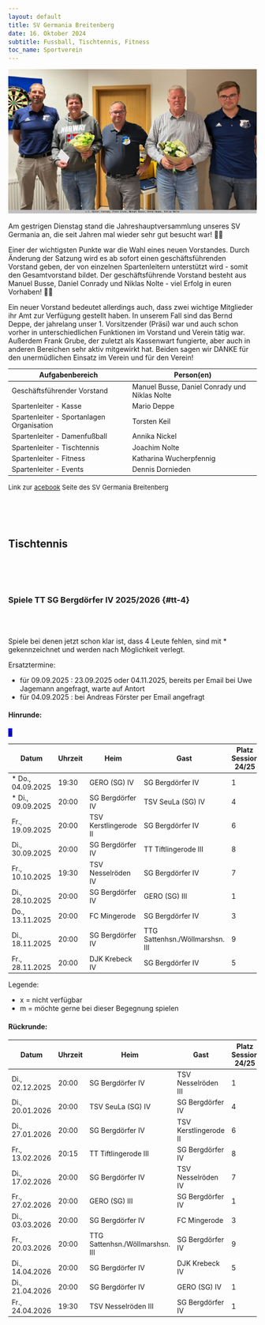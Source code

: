 ```yaml
---
layout: default
title: SV Germania Breitenberg
date: 16. Oktober 2024
subtitle: Fussball, Tischtennis, Fitness
toc_name: Sportverein
---
```


<a href="#" class="image featured"><img src="images/sv_germania_2024.jpg" alt="" /></a>
<p>
Am gestrigen Dienstag stand die Jahreshauptversammlung unseres SV Germania an, die seit Jahren mal wieder sehr gut besucht war! 👌🏻
</p>
<p>
Einer der wichtigsten Punkte war die Wahl eines neuen Vorstandes. Durch Änderung der Satzung wird es ab sofort einen geschäftsführenden Vorstand geben, der von einzelnen Spartenleitern unterstützt wird - somit den Gesamtvorstand bildet. Der geschäftsführende Vorstand besteht aus Manuel Busse, Daniel Conrady und Niklas Nolte - viel Erfolg in euren Vorhaben! ✊🏻							</p>
<p>
Ein neuer Vorstand bedeutet allerdings auch, dass zwei wichtige Mitglieder ihr Amt zur Verfügung gestellt haben. In unserem Fall sind das Bernd Deppe, der jahrelang unser 1. Vorsitzender (Präsi)  war und auch schon vorher in unterschiedlichen Funktionen im Vorstand und Verein tätig war. Außerdem Frank Grube,  der zuletzt als Kassenwart fungierte, aber auch in anderen Bereichen sehr aktiv mitgewirkt hat. Beiden sagen wir DANKE für den unermüdlichen Einsatz im Verein und für den Verein!
</p>

| Aufgabenbereich                           | Person(en)                                    |
| ----------------------------------------- | --------------------------------------------- |
| Geschäftsführender Vorstand               | Manuel Busse, Daniel Conrady und Niklas Nolte |
| Spartenleiter - Kasse                     | Mario Deppe                                   |
| Spartenleiter - Sportanlagen Organisation | Torsten Keil                                  |
| Spartenleiter - Damenfußball              | Annika Nickel                                 |
| Spartenleiter - Tischtennis               | Joachim Nolte                                 |
| Spartenleiter - Fitness                   | Katharina Wucherpfennig                       |
| Spartenleiter - Events                    | Dennis Dornieden                              |


<p><font size="2">Link zur <a href="https://www.facebook.com/profile.php?id=100063576277509" class="icon brands fa-facebook-f">acebook</a> Seite des SV Germania Breitenberg</font></p>

<br><br><br>

## Tischtennis

<br><br><br>

### Spiele TT SG Bergdörfer IV 2025/2026 {#tt-4}

<br><br>

Spiele bei denen jetzt schon klar ist, dass 4 Leute fehlen, sind mit * gekennzeichnet und werden nach Möglichkeit verlegt.

Ersatztermine:

- für 09.09.2025 : 23.09.2025 oder 04.11.2025, bereits per Email bei Uwe Jagemann angefragt, warte auf Antort
- für 04.09.2025 : bei Andreas Förster per Email angefragt

#### Hinrunde:

<span style="background-color:blue">
a

| Datum             | Uhrzeit | Heim                  | Gast                            | Platz Session 24/25 | DaC | WR  | OG  | DiC | AG  | MH  | MS  | IE  | MD  |
| ----------------- | ------- | --------------------- | ------------------------------- | ------------------- | --- | --- | --- | --- | --- | --- | --- | --- | --- |
| * Do., 04.09.2025 | 19:30   | GERO (SG) IV          | SG Bergdörfer IV                | 1                   | x   | x   |     | x   |     | x   |     |     |     |
| * Di., 09.09.2025 | 20:00   | SG Bergdörfer IV      | TSV SeuLa (SG) IV               | 4                   | x   | x   | x   | x   |     |     |     |     |     |
| Fr., 19.09.2025   | 20:00   | TSV Kerstlingerode II | SG Bergdörfer IV                | 6                   |     |     |     | x   |     |     | x   | m   |     |
| Di., 30.09.2025   | 20:00   | SG Bergdörfer IV      | TT Tiftlingerode III            | 8                   |     |     |     |     |     | x   |     |     |     |
| Fr., 10.10.2025   | 19:30   | TSV Nesselröden IV    | SG Bergdörfer IV                | 7                   | x   |     |     |     |     | x   |     |     |     |
| Di., 28.10.2025   | 20:00   | SG Bergdörfer IV      | GERO (SG) III                   | 1                   | x   |     |     |     |     |     |     |     |     |
| Do., 13.11.2025   | 20:00   | FC Mingerode          | SG Bergdörfer IV                | 3                   |     |     |     |     |     |     |     |     |     |
| Di., 18.11.2025   | 20:00   | SG Bergdörfer IV      | TTG Sattenhsn./Wöllmarshsn. III | 9                   |     |     |     |     |     |     | x   | m   |     |
| Fr., 28.11.2025   | 20:00   | DJK Krebeck IV        | SG Bergdörfer IV                | 5                   |     |     |     | x   |     |     |     |     |     |

</span>

Legende:

- x = nicht verfügbar
- m = möchte gerne bei dieser Begegnung spielen


#### Rückrunde:

| Datum           | Uhrzeit | Heim                            | Gast                  | Platz Session 24/25 | DaC | WR  | OG  | DiC | AG  | MH  | MS  | IE  | MD  |
| --------------- | ------- | ------------------------------- | --------------------- | ------------------- | --- | --- | --- | --- | --- | --- | --- | --- | --- |
| Di., 02.12.2025 | 20:00   | SG Bergdörfer IV                | TSV Nesselröden III   | 1                   |     |     |     |     |     |     |     |     |     |
| Di., 20.01.2026 | 20:00   | TSV SeuLa (SG) IV               | SG Bergdörfer IV      | 4                   |     |     |     |     |     |     |     |     |     |
| Di., 27.01.2026 | 20:00   | SG Bergdörfer IV                | TSV Kerstlingerode II | 6                   |     |     |     |     |     |     |     | m   |     |
| Fr., 13.02.2026 | 20:15   | TT Tiftlingerode III            | SG Bergdörfer IV      | 8                   |     |     |     |     |     |     |     |     |     |
| Di., 17.02.2026 | 20:00   | SG Bergdörfer IV                | TSV Nesselröden IV    | 7                   |     |     |     |     |     |     |     |     |     |
| Fr., 27.02.2026 | 20:00   | GERO (SG) III                   | SG Bergdörfer IV      | 1                   |     |     |     |     |     |     |     |     |     |
| Di., 03.03.2026 | 20:00   | SG Bergdörfer IV                | FC Mingerode          | 3                   |     |     |     |     |     |     |     |     |     |
| Fr., 20.03.2026 | 20:00   | TTG Sattenhsn./Wöllmarshsn. III | SG Bergdörfer IV      | 9                   |     |     |     |     |     |     |     | m   |     |
| Di., 14.04.2026 | 20:00   | SG Bergdörfer IV                | DJK Krebeck IV        | 5                   |     |     |     |     |     |     |     |     |     |
| Di., 21.04.2026 | 20:00   | SG Bergdörfer IV                | GERO (SG) IV          | 1                   |     |     |     |     |     |     |     |     |     |
| Fr., 24.04.2026 | 19:30   | TSV Nesselröden III             | SG Bergdörfer IV      | 1                   |     |     |     |     |     |     |     |     |     |


